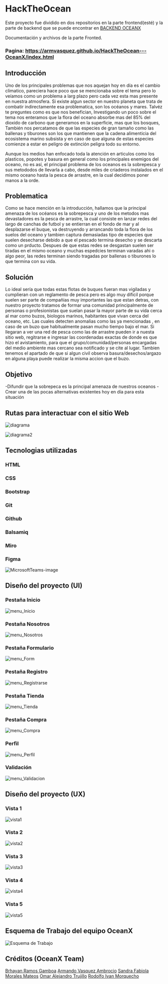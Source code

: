 # HackTheOcean
Este proyecto fue dividido en dos repositorios en la parte frontend(esté) y la parte de backend que se puede encontrar en [BACKEND OCEANX](https://github.com/BrhayanRamosG/backend-oceanx)

Documentación y archivos de la parte Fronted.

### Pagina: https://armvasquez.github.io/HackTheOcean---OceanX/index.html


## Introducción
Uno de los principales problemas que nos aquejan hoy en día es el cambio climatico, pareciera hace poco que se mencionaba sobre el tema pero lo
veíamos como un problema a larg plazo pero cada vez esta mas presente en nuestra atmosfera.
Si existe algun sector en nuestro planeta que trata de combatir indirectamente esa problematica, son los océanos y mares. Talvéz te preguntes
como es que nos benefician, Investigando un poco sobre el tema nos enteramos que la flora del oceano absorbe mas del 85% del dioxido de carbono
que generamos en la superficie, mas que los bosques, También nos percatamos de que las especies de gran tamaño como las ballenas y tiburones
son los que mantienen que la cadena alimenticia del ecosistema marino subsista y en caso de que alguna de estas especies comienze a estar en 
peligro de extinción peligra todo su entorno.

Aunque los medios han enfocado toda la atención en articulos como los plasticos, popotes y basura en general como los principales enemigos del 
oceano, no es así, el principal problema de los oceanos es la sobrepesca y sus metododos de llevarla a cabo, desde miles de críaderos instalados 
en el mismo oceano hasta la pesca de arrastre, en la cual decidimos poner manos a la orde. 

## Problematica
Como se hace mención en la introducción, hallamos que la principal amenaza de los océanos es la sobrepesca y uno de los metodos mas devastadores
es la pesca de arrastre, la cual consiste en lanzar redes del largo de canchas de futbol y se entierran en el fondo de mar y al desplazarse el
buque, va destruyendo y arrancando toda la flora de los suelos del oceano y tambien captura demasiadas tipo de especies que suelen desecharse 
debido a que el pescado termina desecho y se descarta como un prducto. Despues de que estas redes se desgastan suelen ser tiradas en el mismo oceano
y muchas espedcies terminan varadas ahi o algo peor, las redes terminan siendo tragadas por ballenas o tiburones lo que termina con su vida.

## Solución
Lo ideal sería que todas estas flotas de buques fueran mas vigiladas y cumplieran con un reglamento de pesca pero es algo muy dificil porque 
suelen ser parte de compañias muy importantes las que estan detras, con nuestro proyecto tratamos de formar una comunidad principalmente de
personas o profesionistas que suelan pasar la mayor parte de su vida cerca al mar como buzos, biologos marinos, habitantes que vivan cerca del
oceano, etc. Las cuales detecten anomalias como las ya mencionadas , en caso de un buzo que habitualmente pasan mucho tiempo bajo el mar. 
Si llegaran a ver una red de pesca como las de arrastre pueden ir a nuesta sitio web, regitrarse e ingresar las coordenadas exactas de donde
es que hizo el avistamiento, para que el grupo/comunidad/personas encargadas del medio ambiente mas cercano sea notificado y se cite al lugar.
Tambien tenemos el apartado de que si algun civil observa basura/desechos/argazo en alguna playa puede realizar la misma accion que el buzo.

## Objetivo
-Difundir que la sobrepeca es la principal amenaza de nuestros oceanos
-Crear una de las pocas alternativas existentes hoy en día para esta situación


## Rutas para interactuar con el sitio Web
![diagrama](https://user-images.githubusercontent.com/99112892/168501762-cc297dc2-d137-41af-ae29-58f3236ac5e6.jpg)



![diagrama2](https://user-images.githubusercontent.com/99112892/168501768-a5310c5f-607d-4f38-999d-1ed61078802a.jpg)

## Tecnologias utilizadas 
### HTML
### CSS
### Bootstrap
### Git
### Github
### Balsamiq
### Miro
### Figma

![MicrosoftTeams-image](https://user-images.githubusercontent.com/99112892/168508382-8f9af9a6-6cd7-46db-a5e7-2a64d6c54f03.png)




## Diseño del proyecto (UI)

### Pestaña Inicio
![menu_Inicio](https://user-images.githubusercontent.com/99112892/168502167-500dbf3a-0797-41cf-9f49-d37dcbae6652.png)

### Pestaña Nosotros
![menu_Nosotros](https://user-images.githubusercontent.com/99112892/168502186-aafdf819-c09d-4d69-958b-8b523dde2c50.png)

### Pestaña Formulario
![menu_Form](https://user-images.githubusercontent.com/99112892/168502193-cba43516-5ddb-414c-b69e-0f81e741711a.png)

### Pestaña Registro
![menu_Registrarse](https://user-images.githubusercontent.com/99112892/168502202-190a02cd-a94a-4e68-bc7f-019b3ebfc23f.png)

### Pestaña Tienda
![menu_Tienda](https://user-images.githubusercontent.com/99112892/168502210-b9ad171d-2a00-49ed-8b62-77a7506f5281.png)

### Pestaña Compra
![menu_Compra](https://user-images.githubusercontent.com/99112892/168502216-f23af89d-3424-48f4-8ed8-f056c70c29bb.png)

### Perfil
![menu_Perfil](https://user-images.githubusercontent.com/99112892/168502236-e4fffdb5-8200-4332-b8b1-650667c31225.png)

### Validación
![menu_Validacion](https://user-images.githubusercontent.com/99112892/168502240-9148c700-9f5c-45db-92a8-452aa35496ed.png)


## Diseño del proyecto (UX)
### Vista 1
![vista1](https://user-images.githubusercontent.com/99112892/168502419-dda3436b-6913-4f48-a759-2b73a7de449b.png)

### Vista 2
![vista2](https://user-images.githubusercontent.com/99112892/168502423-69258a14-25c8-48b0-83d8-69982646a21f.png)

### Vista 3
![vista3](https://user-images.githubusercontent.com/99112892/168502428-5a7bec54-92d2-4f23-ac65-8fcdff53c433.png)

### Vista 4
![vista4](https://user-images.githubusercontent.com/99112892/168502437-b51e8947-98cb-452f-b6f4-3c25a3e1b693.png)

### Vista 5
![vista5](https://user-images.githubusercontent.com/99112892/168502440-53cc9dbc-ff31-408d-89ee-1afa2c16d4af.png)

## Esquema de Trabajo del equipo OceanX

![Esquema de Trabajo](https://user-images.githubusercontent.com/99112892/168506568-5124e348-66fa-42db-8704-8b17f9a00777.jpg)


## Créditos (OceanX Team)

[Brhayan Ramos Gamboa](https://github.com/BrhayanRamosG)
[Armando Vasquez Ambrocio](https://github.com/ArmVasquez)
[Sandra Fabiola Morales Mateos](https://github.com/FabiMateosCat)
[Omar Alejandro Trujillo](https://github.com/MazinoXX)
[Rodolfo Ivan Morquecho](https://github.com/RodolfoMorquecho)





